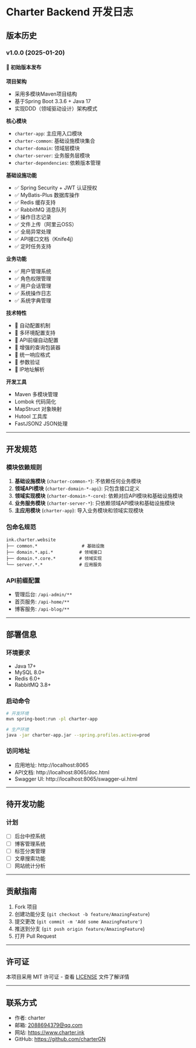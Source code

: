 # Charter Backend 开发日志

## 版本历史

### v1.0.0 (2025-01-20)

#### 🎉 初始版本发布

**项目架构**
- 采用多模块Maven项目结构
- 基于Spring Boot 3.3.6 + Java 17
- 实现DDD（领域驱动设计）架构模式

**核心模块**
- `charter-app`: 主应用入口模块
- `charter-common`: 基础设施模块集合
- `charter-domain`: 领域层模块
- `charter-server`: 业务服务层模块
- `charter-dependencies`: 依赖版本管理

**基础设施功能**
- ✅ Spring Security + JWT 认证授权
- ✅ MyBatis-Plus 数据库操作
- ✅ Redis 缓存支持
- ✅ RabbitMQ 消息队列
- ✅ 操作日志记录
- ✅ 文件上传（阿里云OSS）
- ✅ 全局异常处理
- ✅ API接口文档（Knife4j）
- ✅ 定时任务支持

**业务功能**
- ✅ 用户管理系统
- ✅ 角色权限管理
- ✅ 用户会话管理
- ✅ 系统操作日志
- ✅ 系统字典管理

**技术特性**
- 🔧 自动配置机制
- 🔧 多环境配置支持
- 🔧 API前缀自动配置
- 🔧 增强的查询包装器
- 🔧 统一响应格式
- 🔧 参数验证
- 🔧 IP地址解析

**开发工具**
- Maven 多模块管理
- Lombok 代码简化
- MapStruct 对象映射
- Hutool 工具库
- FastJSON2 JSON处理

---

## 开发规范

### 模块依赖规则
1. **基础设施模块** (`charter-common-*`): 不依赖任何业务模块
2. **领域API模块** (`charter-domain-*-api`): 只包含接口定义
3. **领域实现模块** (`charter-domain-*-core`): 依赖对应API模块和基础设施模块
4. **业务服务模块** (`charter-server-*`): 只依赖领域API模块和基础设施模块
5. **主应用模块** (`charter-app`): 导入业务模块和领域实现模块

### 包命名规范
```
ink.charter.website
├── common.*                 # 基础设施
├── domain.*.api.*          # 领域接口
├── domain.*.core.*         # 领域实现
└── server.*.*              # 应用服务
```

### API前缀配置
- 管理后台: `/api-admin/**`
- 首页服务: `/api-home/**`
- 博客服务: `/api-blog/**`

---

## 部署信息

### 环境要求
- Java 17+
- MySQL 8.0+
- Redis 6.0+
- RabbitMQ 3.8+

### 启动命令
```bash
# 开发环境
mvn spring-boot:run -pl charter-app

# 生产环境
java -jar charter-app.jar --spring.profiles.active=prod
```

### 访问地址
- 应用地址: http://localhost:8065
- API文档: http://localhost:8065/doc.html
- Swagger UI: http://localhost:8065/swagger-ui.html

---

## 待开发功能

### 计划
- [ ] 后台中控系统
- [ ] 博客管理系统
- [ ] 标签分类管理
- [ ] 文章搜索功能
- [ ] 网站统计分析

---

## 贡献指南

1. Fork 项目
2. 创建功能分支 (`git checkout -b feature/AmazingFeature`)
3. 提交更改 (`git commit -m 'Add some AmazingFeature'`)
4. 推送到分支 (`git push origin feature/AmazingFeature`)
5. 打开 Pull Request

---

## 许可证

本项目采用 MIT 许可证 - 查看 [LICENSE](LICENSE) 文件了解详情

---

## 联系方式

- 作者: charter
- 邮箱: 2088694379@qq.com
- 网站: https://www.charter.ink
- GitHub: https://github.com/charterGN